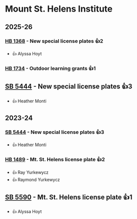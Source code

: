 # Mount St. Helens Institute
## 2025-26

### [HB 1368](/bill/2025-26/hb/1368/) - New special license plates 👍2  
* 👍 Alyssa Hoyt

### [HB 1734](/bill/2025-26/hb/1734/) - Outdoor learning grants 👍1  

## [SB 5444](/bill/2025-26/sb/5444/) - New special license plates 👍3  
* 👍 Heather Monti

## 2023-24

### [SB 5444](/bill/2023-24/sb/5444/) - New special license plates 👍3  
* 👍 Heather Monti

### [HB 1489](/bill/2023-24/hb/1489/) - Mt. St. Helens license plate 👍2  
* 👍 Ray Yurkewycz
* 👍 Raymond Yurkewycz

## [SB 5590](/bill/2023-24/sb/5590/) - Mt. St. Helens license plate 👍1  
* 👍 Alyssa Hoyt
